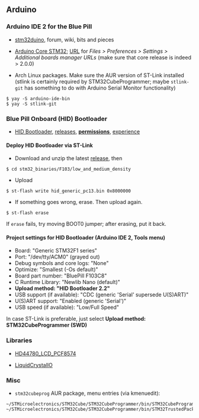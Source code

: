 ## Arduino

### Arduino IDE 2 for the Blue Pill

- [stm32duino](https://github.com/stm32duino), forum, wiki, bits and pieces
- [Arduino Core STM32](https://github.com/stm32duino/Arduino_Core_STM32);
[URL](https://github.com/stm32duino/Arduino_Core_STM32#getting-started) for *Files > Preferences > Settings > Additional boards manager URLs*
(make sure that core release is indeed > 2.0.0)

- Arch Linux packages.
Make sure the AUR version of ST-Link installed
(stlink is certainly required by STM32CubeProgrammer; maybe `stlink-git` has something to do with Arduino Serial Monitor functionality)
```
$ yay -S arduino-ide-bin
$ yay -S stlink-git
```

### Blue Pill Onboard (HID) Bootloader

- [HID Bootloader](https://github.com/Serasidis/STM32_HID_Bootloader),
[releases](https://github.com/Serasidis/STM32_HID_Bootloader/releases),
[**permissions**](https://github.com/Serasidis/STM32_HID_Bootloader#linux-udev-setup),
[experience](https://www.stm32duino.com/viewtopic.php?t=2168&sid=7427ef62c2bd3e6ce43c6ab105b2731a)

#### Deploy HID Bootloader via ST-Link

- Download and unzip the latest [release](https://github.com/Serasidis/STM32_HID_Bootloader/releases), then
```
$ cd stm32_binaries/F103/low_and_medium_density
```
- Upload
```
$ st-flash write hid_generic_pc13.bin 0x8000000
```
- If something goes wrong, erase. Then upload again.
```
$ st-flash erase
```
If `erase` fails, try moving BOOT0 jumper; after erasing, put it back.

#### Project settings for HID Bootloader (Arduino IDE 2, Tools menu)

- Board: "Generic STM32F1 series"
- Port: "/dev/tty/ACM0" (grayed out)
- Debug symbols and core logs: "None"
- Optimize: "Smallest (-Os default)"
- Board part number: "BluePill F103C8"
- C Runtime Library: "Newlib Nano (default)"
- **Upload method: "HID Bootloader 2.2"**
- USB support (if available): "CDC (generic 'Serial' supersede U(S)ART)"
- U(S)ART support: "Enabled (generic 'Serial')"
- USB speed (if available): "Low/Full Speed"

In case ST-Link is preferable, just select **Upload method: STM32CubeProgrammer (SWD)**

### Libraries

- [HD44780_LCD_PCF8574](https://github.com/gavinlyonsrepo/HD44780_LCD_PCF8574)

- [LiquidCrystalIO](https://github.com/davetcc/LiquidCrystalIO)

### Misc

- `stm32cubeprog` AUR package, menu entries (via kmenuedit):
```
~/STMicroelectronics/STM32Cube/STM32CubeProgrammer/bin/STM32CubeProgrammer
~/STMicroelectronics/STM32Cube/STM32CubeProgrammer/bin/STM32TrustedPackageCreator
```
